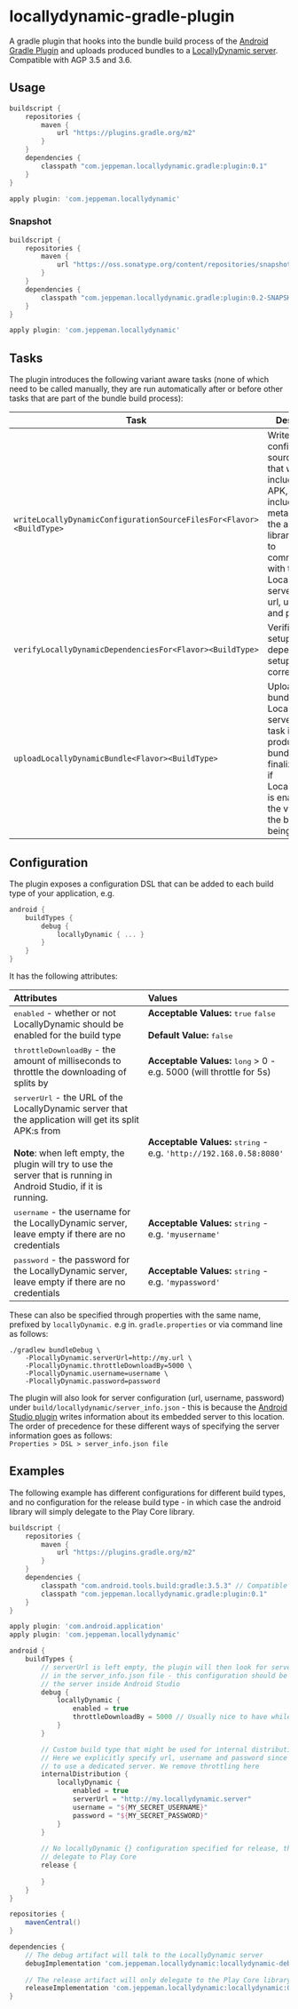 # locallydynamic-gradle-plugin

A gradle plugin that hooks into the bundle build process of the <a href="https://developer.android.com/studio/releases/gradle-plugin">Android Gradle Plugin</a> and uploads produced bundles to a <a href="../locallydynamic-server-library">LocallyDynamic server</a>.<br/>
Compatible with AGP 3.5 and 3.6.

Usage
---
```groovy
buildscript {
    repositories {
        maven {
            url "https://plugins.gradle.org/m2"
        }
    }
    dependencies {
        classpath "com.jeppeman.locallydynamic.gradle:plugin:0.1"
    }
}

apply plugin: 'com.jeppeman.locallydynamic'

```
### Snapshot
```groovy
buildscript {
    repositories {
        maven {
            url "https://oss.sonatype.org/content/repositories/snapshots/"
        }
    }
    dependencies {
        classpath "com.jeppeman.locallydynamic.gradle:plugin:0.2-SNAPSHOT"
    }
}

apply plugin: 'com.jeppeman.locallydynamic'

```

Tasks
---
The plugin introduces the following variant aware tasks (none of which need to be called manually, they are run automatically after or before other tasks that are part of the bundle build process):

| **Task** | **Description** |
| -------- | --------------- |
| `writeLocallyDynamicConfigurationSourceFilesFor<Flavor><BuildType>` | Writes configuration source files that will be included in the APK, the files include metadata that the android library will use to communicate with the LocallyDynamic server, such as url, username and password. |
| `verifyLocallyDynamicDependenciesFor<Flavor><BuildType>`            | Verifies that the setup is dependency setup is correct. |
| `uploadLocallyDynamicBundle<Flavor><BuildType>`                     | Uploads a bundle to a LocallyDynamic server. Any task in AGP that produces a bundle will be finalized by this if LocallyDynamic is enabled for the variant that the bundle is being built for. |

Configuration
---
The plugin exposes a configuration DSL that can be added to each build type of your application, e.g.
```groovy
android {
    buildTypes {
        debug {
            locallyDynamic { ... }
        }
    }
}
```
It has the following attributes:

| Attributes | Values | 
| :------------- | :--------- | 
| <kbd>enabled</kbd> - whether or not LocallyDynamic should be enabled for the build type | **Acceptable Values:** <kbd>true</kbd> <kbd>false</kbd><br/><br/>**Default Value:** <kbd>false</kbd>|
| <kbd>throttleDownloadBy</kbd> - the amount of milliseconds to throttle the downloading of splits by | **Acceptable Values:** <kbd>long</kbd> > 0 - e.g. 5000 (will throttle for 5s)|
| <kbd>serverUrl</kbd> - the URL of the LocallyDynamic server that the application will get its split APK:s from <br/><br/>**Note**: when left empty, the plugin will try to use the server that is running in Android Studio, if it is running. | **Acceptable Values:** <kbd>string</kbd> - e.g. `'http://192.168.0.58:8080'`|
| <kbd>username</kbd> - the username for the LocallyDynamic server, leave empty if there are no credentials | **Acceptable Values:** <kbd>string</kbd> - e.g. `'myusername'`|
| <kbd>password</kbd> - the password for the LocallyDynamic server, leave empty if there are no credentials | **Acceptable Values:** <kbd>string</kbd> - e.g. `'mypassword'`|

These can also be specified through properties with the same name, prefixed by `locallyDynamic.` e.g in. `gradle.properties` or via command line as follows:
```shell script
./gradlew bundleDebug \
    -PlocallyDynamic.serverUrl=http://my.url \
    -PlocallyDynamic.throttleDownloadBy=5000 \
    -PlocallyDynamic.username=username \
    -PlocallyDynamic.password=password
```

The plugin will also look for server configuration (url, username, password) under `build/locallydynamic/server_info.json` -
this is because the <a href="../locallydynamic-studio-plugin">Android Studio plugin</a> writes information about its embedded 
server to this location.
<br/>
The order of precedence for these different ways of specifying the server information goes as follows:<br/>
`Properties > DSL > server_info.json file`

Examples
---
The following example has different configurations for different build types, and no configuration for the release build type - 
in which case the android library will simply delegate to the Play Core library.
```groovy
buildscript {
    repositories {
        maven {
            url "https://plugins.gradle.org/m2"
        }
    }
    dependencies {
        classpath "com.android.tools.build:gradle:3.5.3" // Compatible with 3.5 and above
        classpath "com.jeppeman.locallydynamic.gradle:plugin:0.1"
    }
}

apply plugin: 'com.android.application'
apply plugin: 'com.jeppeman.locallydynamic'

android {   
    buildTypes {
        // serverUrl is left empty, the plugin will then look for server configuration
        // in the server_info.json file - this configuration should be used when running
        // the server inside Android Studio
        debug {
            locallyDynamic {
                enabled = true
                throttleDownloadBy = 5000 // Usually nice to have while developing
            }
        }

        // Custom build type that might be used for internal distribution - 
        // Here we explicitly specify url, username and password since we want
        // to use a dedicated server. We remove throttling here 
        internalDistribution {
            locallyDynamic {
                enabled = true
                serverUrl = "http://my.locallydynamic.server"
                username = "${MY_SECRET_USERNAME}"
                password = "${MY_SECRET_PASSWORD}"
            }
        }
        
        // No locallyDynamic {} configuration specified for release, the android library will
        // delegate to Play Core
        release {
        
        }
    }
}

repositories {
    mavenCentral()
}

dependencies {
    // The debug artifact will talk to the LocallyDynamic server
    debugImplementation 'com.jeppeman.locallydynamic:locallydynamic-debug:0.2'
    
    // The release artifact will only delegate to the Play Core library
    releaseImplementation 'com.jeppeman.locallydynamic:locallydynamic:0.2'     
}
```